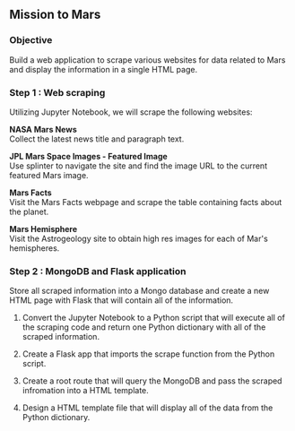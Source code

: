 ## Mission to Mars

### Objective
Build a web application to scrape various websites for data related to Mars and display the information in a single HTML page.

### Step 1 : Web scraping
Utilizing Jupyter Notebook, we will scrape the following websites:

<b>NASA Mars News</b><br>
Collect the latest news title and paragraph text.

<b>JPL Mars Space Images - Featured Image</b><br>
Use splinter to navigate the site and find the image URL to the current featured Mars image.

<b>Mars Facts</b><br>
Visit the Mars Facts webpage and scrape the table containing facts about the planet.

<b>Mars Hemisphere</b><br>
Visit the Astrogeology site to obtain high res images for each of Mar's hemispheres.

### Step 2 : MongoDB and Flask application
Store all scraped information into a Mongo database and create a new HTML page with Flask that will contain all of the information.

1. Convert the Jupyter Notebook to a Python script that will execute all of the scraping code and return one Python dictionary with all of the scraped information.

2. Create a Flask app that imports the scrape function from the Python script.

3. Create a root route that will query the MongoDB and pass the scraped infromation into a HTML template.

4. Design a HTML template file that will display all of the data from the Python dictionary.